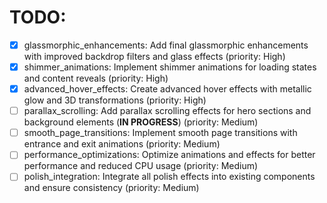 # TODO:

- [x] glassmorphic_enhancements: Add final glassmorphic enhancements with improved backdrop filters and glass effects (priority: High)
- [x] shimmer_animations: Implement shimmer animations for loading states and content reveals (priority: High)
- [x] advanced_hover_effects: Create advanced hover effects with metallic glow and 3D transformations (priority: High)
- [ ] parallax_scrolling: Add parallax scrolling effects for hero sections and background elements (**IN PROGRESS**) (priority: Medium)
- [ ] smooth_page_transitions: Implement smooth page transitions with entrance and exit animations (priority: Medium)
- [ ] performance_optimizations: Optimize animations and effects for better performance and reduced CPU usage (priority: Medium)
- [ ] polish_integration: Integrate all polish effects into existing components and ensure consistency (priority: Medium)
